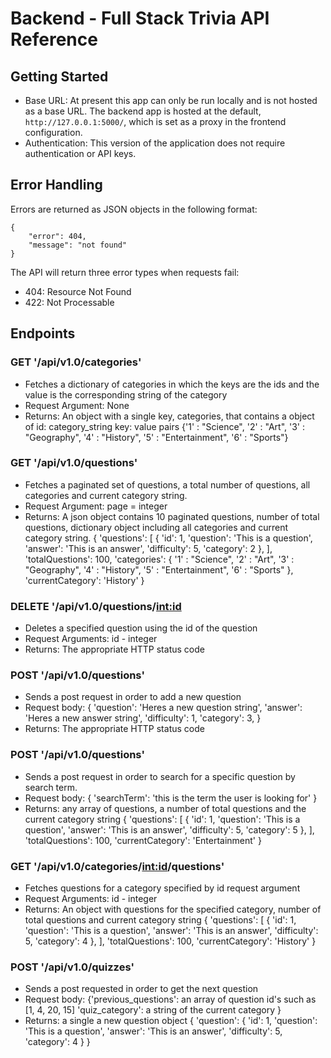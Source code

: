 # Backend - Full Stack Trivia API Reference

## Getting Started
- Base URL: At present this app can only be run locally and is not hosted as a base URL. The backend app is hosted at the default, `http://127.0.0.1:5000/`, which is set as a proxy in the frontend configuration. 
- Authentication: This version of the application does not require authentication or API keys.

## Error Handling
Errors are returned as JSON objects in the following format:
```
{
    "error": 404,
    "message": "not found"
}
```
The API will return three error types when requests fail:
- 404: Resource Not Found
- 422: Not Processable

## Endpoints

### GET '/api/v1.0/categories'
- Fetches a dictionary of categories in which the keys are the ids and the value is the corresponding string of the category
- Request Argument: None
- Returns: An object with a single key, categories, that contains a object of id: category_string key: value pairs
    {'1' : "Science",
     '2' : "Art",
     '3' : "Geography",
     '4' : "History",
     '5' : "Entertainment",
     '6' : "Sports"}
### GET '/api/v1.0/questions'
- Fetches a paginated set of questions, a total number of questions, all categories and current category string.
- Request Argument: page = integer
- Returns: A json object contains 10 paginated questions, number of total questions, dictionary object including all categories and current category string.
    {
        'questions': [
            {
                'id': 1,
                'question': 'This is a question',
                'answer': 'This is an answer', 
                'difficulty': 5,
                'category': 2
            },
        ],
        'totalQuestions': 100,
        'categories': { '1' : "Science",
        '2' : "Art",
        '3' : "Geography",
        '4' : "History",
        '5' : "Entertainment",
        '6' : "Sports" },
        'currentCategory': 'History'
    }
### DELETE '/api/v1.0/questions/<int:id>
- Deletes a specified question using the id of the question
- Request Arguments: id - integer
- Returns: The appropriate HTTP status code

### POST '/api/v1.0/questions'
- Sends a post request in order to add a new question
- Request body:
    {
        'question':  'Heres a new question string',
        'answer':  'Heres a new answer string',
        'difficulty': 1,
        'category': 3,
    }
- Returns: The appropriate HTTP status code

### POST '/api/v1.0/questions'
- Sends a post request in order to search for a specific question by search term.
- Request body:
    {
        'searchTerm': 'this is the term the user is looking for'
    }
- Returns: any array of questions, a number of total questions and the current category string
    {
        'questions': [
            {
                'id': 1,
                'question': 'This is a question',
                'answer': 'This is an answer', 
                'difficulty': 5,
                'category': 5
            },
        ],
        'totalQuestions': 100,
        'currentCategory': 'Entertainment'
    }

### GET '/api/v1.0/categories/<int:id>/questions'
- Fetches questions for a category specified by id request argument
- Request Arguments: id - integer
- Returns: An object with questions for the specified category, number of total questions and current category string
    {
        'questions': [
            {
                'id': 1,
                'question': 'This is a question',
                'answer': 'This is an answer', 
                'difficulty': 5,
                'category': 4
            },
        ],
        'totalQuestions': 100,
        'currentCategory': 'History'
    }

### POST '/api/v1.0/quizzes'
- Sends a post requested in order to get the next question
- Request body:
{'previous_questions':  an array of question id's such as [1, 4, 20, 15]
'quiz_category': a string of the current category }
- Returns: a single a new question object
    {
        'question': {
            'id': 1,
            'question': 'This is a question',
            'answer': 'This is an answer', 
            'difficulty': 5,
            'category': 4
        }
    }